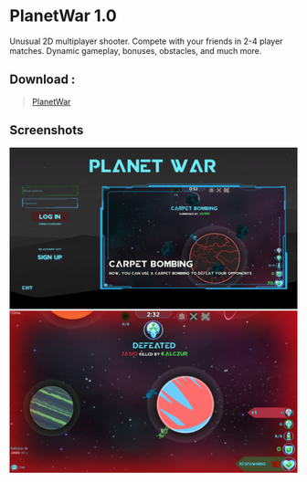# PlanetWar 1.0

Unusual 2D multiplayer shooter.
Compete with your friends in 2-4 player matches.
Dynamic gameplay, bonuses, obstacles, and much more. 

## Download :

> [PlanetWar](https://github.com/hiddenshadow21/PlanetWar/blob/main/PlanetWar.zip?raw=true)

## Screenshots

![login](https://github.com/hiddenshadow21/PlanetWar/blob/main/Screenshots/7.png?raw=true)
![gameplay1](https://github.com/hiddenshadow21/PlanetWar/blob/main/Screenshots/2.png?raw=true)
